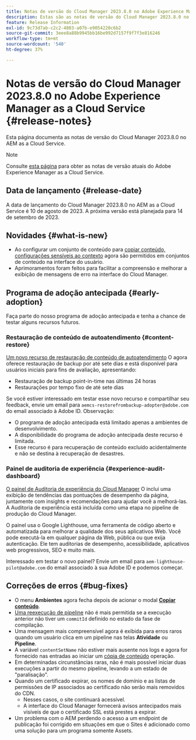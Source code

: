 ```yaml
---
title: Notas de versão do Cloud Manager 2023.8.0 no Adobe Experience Manager as a Cloud Service
description: Estas são as notas de versão do Cloud Manager 2023.8.0 no AEM as a Cloud Service.
feature: Release Information
exl-id: 9c73d7ab-c2c2-4803-a07b-e9054220c6b2
source-git-commit: 3eee8a88b9945bb16be992d7157f9f7f3e816246
workflow-type: tm+mt
source-wordcount: '540'
ht-degree: 37%

---
```



# Notas de versão do Cloud Manager 2023.8.0 no Adobe Experience Manager as a Cloud Service {#release-notes}

Esta página documenta as notas de versão do Cloud Manager 2023.8.0 no AEM as a Cloud Service.

>[!NOTE]
>
>Consulte [esta página](/help/release-notes/release-notes-cloud/release-notes-current.md) para obter as notas de versão atuais do Adobe Experience Manager as a Cloud Service.

## Data de lançamento {#release-date}

A data de lançamento do Cloud Manager 2023.8.0 no AEM as a Cloud Service é 10 de agosto de 2023. A próxima versão está planejada para 14 de setembro de 2023.

## Novidades {#what-is-new}

* Ao configurar um conjunto de conteúdo para [copiar conteúdo,](/help/implementing/developing/tools/content-copy.md) [configurações sensíveis ao contexto](/help/implementing/developing/introduction/configurations.md) agora são permitidos em conjuntos de conteúdo na interface do usuário.
* Aprimoramentos foram feitos para facilitar a compreensão e melhorar a exibição de mensagens de erro na interface do Cloud Manager.

## Programa de adoção antecipada {#early-adoption}

Faça parte do nosso programa de adoção antecipada e tenha a chance de testar alguns recursos futuros.

### Restauração de conteúdo de autoatendimento {#content-restore}

[Um novo recurso de restauração de conteúdo de autoatendimento](/help/operations/restore.md) O agora oferece restauração de backup por até sete dias e está disponível para usuários iniciais para fins de avaliação, apresentando:

* Restauração de backup point-in-time nas últimas 24 horas
* Restaurações por tempo fixo de até sete dias

Se você estiver interessado em testar esse novo recurso e compartilhar seu feedback, envie um email para `aemcs-restorefrombackup-adopter@adobe.com` do email associado à Adobe ID. Observação:

* O programa de adoção antecipada está limitado apenas a ambientes de desenvolvimento.
* A disponibilidade do programa de adoção antecipada deste recurso é limitada.
* Esse recurso é para recuperação de conteúdo excluído acidentalmente e não se destina à recuperação de desastres.

### Painel de auditoria de experiência {#experience-audit-dashboard}

[O painel de Auditoria de experiência do Cloud Manager](/help/implementing/cloud-manager/experience-audit-dashboard.md) O inclui uma exibição de tendências das pontuações de desempenho da página, juntamente com insights e recomendações para ajudar você a melhorá-las. A Auditoria de experiência está incluída como uma etapa no pipeline de produção do Cloud Manager.

O painel usa o Google Lighthouse, uma ferramenta de código aberto e automatizada para melhorar a qualidade dos seus aplicativos Web. Você pode executá-la em qualquer página da Web, pública ou que exija autenticação. Ele tem auditorias de desempenho, acessibilidade, aplicativos web progressivos, SEO e muito mais.

Interessado em testar o novo painel? Envie um email para `aem-lighthouse-pilot@adobe.com` do email associado à sua Adobe ID e podemos começar.

## Correções de erros {#bug-fixes}

* O menu **Ambientes** agora fecha depois de acionar o modal **[Copiar conteúdo](/help/implementing/developing/tools/content-copy.md)**.
* [Uma reexecução de pipeline](/help/implementing/cloud-manager/deploy-code.md#reexecute-deployment) não é mais permitida se a execução anterior não tiver um `commitId` definido no estado da fase de compilação.
* Uma mensagem mais compreensível agora é exibida para erros raros quando um usuário clica em um pipeline nas telas **Atividade** ou **Pipeline**.
* A variável `contentSetName` não estiver mais ausente nos logs e agora for fornecido nas entradas ao iniciar um [cópia de conteúdo](/help/implementing/developing/tools/content-copy.md) operação.
* Em determinadas circunstâncias raras, não é mais possível iniciar duas execuções a partir do mesmo pipeline, levando a um estado de &quot;paralisação&quot;.
* Quando um certificado expirar, os nomes de domínio e as listas de permissões de IP associados ao certificado não serão mais removidos do CDN.
   * Nesses casos, o site continuará acessível.
   * [](/help/implementing/cloud-manager/managing-ssl-certifications/introduction.md)A interface do Cloud Manager fornecerá avisos antecipados mais visíveis de que o certificado SSL está prestes a expirar.
* Um problema com o AEM perdendo o acesso a um endpoint de publicação foi corrigido em situações em que o Sites é adicionado como uma solução para um programa somente Assets.
